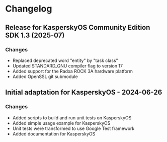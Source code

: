 # Changelog

## Release for KasperskyOS Community Edition SDK 1.3 (2025-07)

### Changes

* Replaced deprecated word "entity" by "task class"
* Updated STANDARD_GNU compiler flag to version 17
* Added support for the Radxa ROCK 3A hardware platform
* Added OpenSSL git submodule

## Initial adaptation for KasperskyOS - 2024-06-26

### Changes

* Added scripts to build and run unit tests on KasperskyOS
* Added simple usage example for KasperskyOS
* Unit tests were transformed to use Google Test framework
* Added documentation for KasperskyOS
